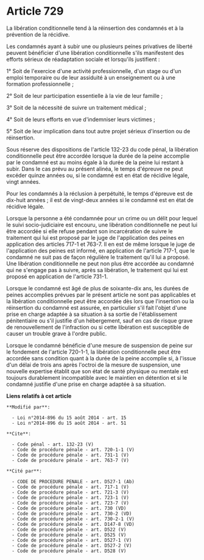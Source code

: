 # Article 729

La libération conditionnelle tend à la réinsertion des condamnés et à la prévention de la récidive. 

Les condamnés ayant à subir une ou plusieurs peines privatives de liberté peuvent bénéficier d'une libération conditionnelle
s'ils manifestent des efforts sérieux de réadaptation sociale et lorsqu'ils justifient : 

1° Soit de l'exercice d'une activité professionnelle, d'un stage ou d'un emploi temporaire ou de leur assiduité à un
enseignement ou à une formation professionnelle ; 

2° Soit de leur participation essentielle à la vie de leur famille ; 

3° Soit de la nécessité de suivre un traitement médical ; 

4° Soit de leurs efforts en vue d'indemniser leurs victimes ; 

5° Soit de leur implication dans tout autre projet sérieux d'insertion ou de réinsertion. 

Sous réserve des dispositions de l'article 132-23 du code pénal, la libération conditionnelle peut être accordée lorsque la
durée de la peine accomplie par le condamné est au moins égale à la durée de la peine lui restant à subir. Dans le cas prévu
au présent alinéa, le temps d'épreuve ne peut excéder quinze années ou, si le condamné est en état de récidive légale, vingt
années. 

Pour les condamnés à la réclusion à perpétuité, le temps d'épreuve est de dix-huit années ; il est de vingt-deux années si le
condamné est en état de récidive légale. 

Lorsque la personne a été condamnée pour un crime ou un délit pour lequel le suivi socio-judiciaire est encouru, une
libération conditionnelle ne peut lui être accordée si elle refuse pendant son incarcération de suivre le traitement qui lui
est proposé par le juge de l'application des peines en application des articles 717-1 et 763-7. Il en est de même lorsque le
juge de l'application des peines est informé, en application de l'article 717-1, que le condamné ne suit pas de façon
régulière le traitement qu'il lui a proposé. Une libération conditionnelle ne peut non plus être accordée au condamné qui ne
s'engage pas à suivre, après sa libération, le traitement qui lui est proposé en application de l'article 731-1. 

Lorsque le condamné est âgé de plus de soixante-dix ans, les durées de peines accomplies prévues par le présent article ne
sont pas applicables et la libération conditionnelle peut être accordée dès lors que l'insertion ou la réinsertion du
condamné est assurée, en particulier s'il fait l'objet d'une prise en charge adaptée à sa situation à sa sortie de
l'établissement pénitentiaire ou s'il justifie d'un hébergement, sauf en cas de risque grave de renouvellement de
l'infraction ou si cette libération est susceptible de causer un trouble grave à l'ordre public. 

Lorsque le condamné bénéficie d'une mesure de suspension de peine sur le fondement de l'article 720-1-1, la libération
conditionnelle peut être accordée sans condition quant à la durée de la peine accomplie si, à l'issue d'un délai de trois ans
après l'octroi de la mesure de suspension, une nouvelle expertise établit que son état de santé physique ou mentale est
toujours durablement incompatible avec le maintien en détention et si le condamné justifie d'une prise en charge adaptée à sa
situation.

**Liens relatifs à cet article**

	**Modifié par**:

	  - Loi n°2014-896 du 15 août 2014 - art. 15
	  - Loi n°2014-896 du 15 août 2014 - art. 51

	**Cite**:

	  - Code pénal - art. 132-23 (V)
	  - Code de procédure pénale - art. 720-1-1 (V)
	  - Code de procédure pénale - art. 731-1 (V)
	  - Code de procédure pénale - art. 763-7 (V)

	**Cité par**:

	  - CODE DE PROCEDURE PENALE - art. D527-1 (Ab)
	  - Code de procédure pénale - art. 717-1 (V)
	  - Code de procédure pénale - art. 721-3 (V)
	  - Code de procédure pénale - art. 723-1 (V)
	  - Code de procédure pénale - art. 723-7 (V)
	  - Code de procédure pénale - art. 730 (VD)
	  - Code de procédure pénale - art. 730-2 (VD)
	  - Code de procédure pénale - art. 730-2-1 (V)
	  - Code de procédure pénale - art. D147-8 (VD)
	  - Code de procédure pénale - art. D522 (V)
	  - Code de procédure pénale - art. D525 (V)
	  - Code de procédure pénale - art. D527-1 (V)
	  - Code de procédure pénale - art. D527-2 (V)
	  - Code de procédure pénale - art. D528 (V)
